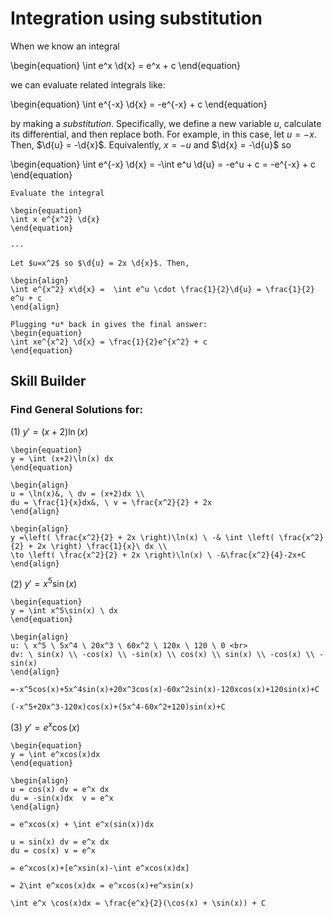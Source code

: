 # Integration using substitution

When we know an integral

\begin{equation}
\int e^x \d{x} = e^x + c
\end{equation}

we can evaluate related integrals like:

\begin{equation}
\int e^{-x} \d{x} = -e^{-x} + c
\end{equation}

by making a *substitution*. Specifically, we define a new variable *u*,
calculate its differential, and then replace both. For example, in this case,
let $u = -x$. Then, $\d{u} = -\d{x}$. Equivalently, $x = -u$ and
$\d{x} = -\d{u}$ so

\begin{equation}
\int e^{-x} \d{x} = -\int e^u \d{u} = -e^u + c = -e^{-x} + c
\end{equation}

```{example} *u*-substitution
Evaluate the integral

\begin{equation}
\int x e^{x^2} \d{x}
\end{equation}

---

Let $u=x^2$ so $\d{u} = 2x \d{x}$. Then,

\begin{align}
\int e^{x^2} x\d{x} =  \int e^u \cdot \frac{1}{2}\d{u} = \frac{1}{2} e^u + c
\end{align}

Plugging *u* back in gives the final answer:
\begin{equation}
\int xe^{x^2} \d{x} = \frac{1}{2}e^{x^2} + c
\end{equation}
```

## Skill Builder
### Find General Solutions for:
(1) $y' = (x+2)\ln(x)$

```{solution}
\begin{equation}
y = \int (x+2)\ln(x) dx
\end{equation}
    
\begin{align}
u = \ln(x)&, \ dv = (x+2)dx \\
du = \frac{1}{x}dx&, \ v = \frac{x^2}{2} + 2x
\end{align}
   
\begin{align}
y =\left( \frac{x^2}{2} + 2x \right)\ln(x) \ -& \int \left( \frac{x^2}{2} + 2x \right) \frac{1}{x}\ dx \\
\to \left( \frac{x^2}{2} + 2x \right)\ln(x) \ -&\frac{x^2}{4}-2x+C
\end{align}

```

(2) $y' = x^5\sin(x)$

```{solution}
\begin{equation}
y = \int x^5\sin(x) \ dx 
\end{equation}

\begin{align}
u: \ x^5 \ 5x^4 \ 20x^3 \ 60x^2 \ 120x \ 120 \ 0 <br>
dv: \ sin(x) \\ -cos(x) \\ -sin(x) \\ cos(x) \\ sin(x) \\ -cos(x) \\ -sin(x)  
\end{align}

=-x^5cos(x)+5x^4sin(x)+20x^3cos(x)-60x^2sin(x)-120xcos(x)+120sin(x)+C
  
(-x^5+20x^3-120x)cos(x)+(5x^4-60x^2+120)sin(x)+C  

```

(3) $y' = e^x\cos(x)$ 

```{solution}  
\begin{equation}
y = \int e^xcos(x)dx 
\end{equation}
  
\begin{align}
u = cos(x) dv = e^x dx  
du = -sin(x)dx  v = e^x   
\end{align}
  
= e^xcos(x) + \int e^x(sin(x))dx

u = sin(x) dv = e^x dx  
du = cos(x) v = e^x  

= e^xcos(x)+[e^xsin(x)-\int e^xcos(x)dx]

= 2\int e^xcos(x)dx = e^xcos(x)+e^xsin(x)  

\int e^x \cos(x)dx = \frac{e^x}{2}(\cos(x) + \sin(x)) + C
```

